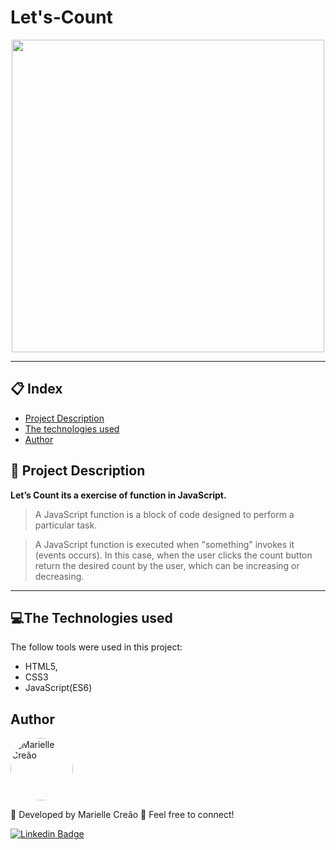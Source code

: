 # Let's-Count

<p align="center">
  <img src="https://user-images.githubusercontent.com/67730193/97215781-ac22c500-17a3-11eb-8ac5-86c3da2807d3.png" width="500">
</p>

---
## 📋 Index
- [Project Description](#-Project-Description)
- [The technologies used](#-The-Technologies-used)
- [Author](#-Author)

<a name="-Project-Description"></a>
## 📢 Project Description
**Let’s Count its a exercise of function in JavaScript.**
>A JavaScript function is a block of code designed to perform a particular task.

>A JavaScript function is executed when "something" invokes it (events occurs). In this case, when the user clicks the count button return the desired count by the user, which can be increasing or decreasing. 

--- 
<a name="-The-Technologies-used"></a>
## 💻The Technologies used 

The follow tools were used in this project:

* HTML5, 
* CSS3 
* JavaScript(ES6)

<a name="-Author"></a>
## Author
<a href="https://www.linkedin.com/in/mariellecreão/" title="Marielle Creão"><img style="border-radius: 50%;" src="https://avatars1.githubusercontent.com/u/67730193?s=460&u=565daf77f3ad3baa94367ccd88ce71aa59ce14b8&v=4" width="100px;" alt="Marielle Creão"/></a>

🚀 Developed by Marielle Creão 👋 Feel free to connect!

<a href="https://www.linkedin.com/in/mariellecreão/">![Linkedin Badge](https://img.shields.io/badge/linkedin-%230077B5.svg?&style=for-the-badge&logo=linkedin&logoColor=white&link=https://www.linkedin.com/in/mariellecreão/)</a>
